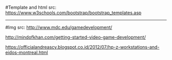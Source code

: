 #Template and html src:
https://www.w3schools.com/bootstrap/bootstrap_templates.asp

-------------------------
#Img src:
http://www.mdc.edu/gamedevelopment/

http://mindofkhan.com/getting-started-video-game-development/

https://officialandreascy.blogspot.co.id/2012/07/hp-z-workstations-and-eidos-montreal.html